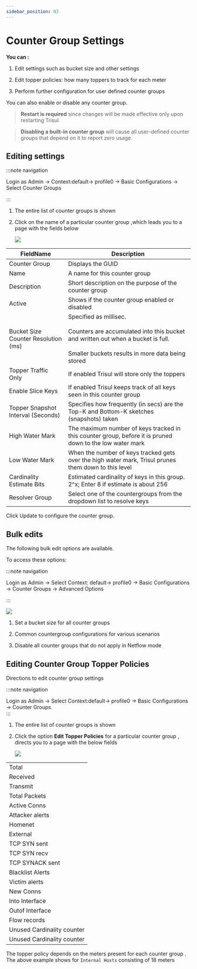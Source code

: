 ```yaml
---
sidebar_position: 03
---
```


# Counter Group Settings

**You can :**  

1. Edit settings such as bucket size and other settings  

2. Edit topper policies: how many toppers to track for each meter  

3. Perform further configuration for user defined counter groups

You can also enable or disable any counter group.

> **Restart is required** since changes will be made effective only
> upon restarting Trisul

> **Disabling a built-in counter group** will cause all
> user-defined counter groups that depend on it to report zero usage.

## Editing settings

:::note navigation

Login as Admin -\> Context:default-> profile0 -\> Basic
Configurations -\> Select Counter Groups

:::

1. The entire list of counter groups is shown  

2. Click on the name of a particular counter group ,which leads you to a
   page with the fields below
   
   ![](images/editcountergroups.png)

| FieldName                           | Description                                                                                                                                                                 |
| ----------------------------------- | --------------------------------------------------------------------------------------------------------------------------------------------------------------------------- |
| Counter Group                       | Displays the GUID                                                                                                                                                           |
| Name                                | A name for this counter group                                                                                                                                               |
| Description                         | Short description on the purpose of the counter group                                                                                                                       |
| Active                              | Shows if the counter group enabled or disabled                                                                                                                              |
| Bucket Size Counter Resolution (ms) | Specified as millisec.<br></br> Counters are accumulated into this bucket and written out when a bucket is full.<br></br> Smaller buckets results in more data being stored |
| Topper Traffic Only                 | If enabled Trisul will store only the toppers                                                                                                                               |
| Enable Slice Keys                   | If enabled Trisul keeps track of all keys seen in this counter group                                                                                                        |
| Topper Snapshot Interval (Seconds)  | Specifies how frequently (in secs) are the Top-K and Bottom-K sketches (snapshots) taken                                                                                    |
| High Water Mark                     | The maximum number of keys tracked in this counter group, before it is pruned down to the low water mark                                                                    |
| Low Water Mark                      | When the number of keys tracked gets over the high water mark, Trisul prunes them down to this level                                                                        |
| Cardinality Estimate Bits           | Estimated cardinality of keys in this group. 2^x; Enter 8 if estimate is about 256                                                                                          |
| Resolver Group                      | Select one of the countergroups from the dropdown list to resolve keys                                                                                                      |

Click Update to configure the counter group.

## Bulk edits

The following bulk edit options are available.

To access these options:

:::note navigation

Login as Admin -\> Select Context: default-> profile0 -\> Basic
Configurations -\> Counter Groups -\> Advanced Options

:::

![](images/advancedoptions.png)

1. Set a bucket size for all counter groups 

2. Common countergroup configurations for various scenarios 

3. Disable all counter groups that do not apply in Netflow mode

## Editing Counter Group Topper Policies

Directions to edit counter group settings

:::note navigation

Login as Admin -\> Select Context:default-> profile0 -\> Basic
Configurations -\> Counter Groups  
:::

1. The entire list of counter groups is shown  

2. Click the option **Edit Topper Policies** for a particular counter
   group , directs you to a page with the below fields
   
   ![](images/topperpolicies.png)

|                            |
| -------------------------- |
| Total                      |
| Received                   |
| Transmit                   |
| Total Packets              |
| Active Conns               |
| Attacker alerts            |
| Homenet                    |
| External                   |
| TCP SYN sent               |
| TCP SYN recv               |
| TCP SYNACK sent            |
| Blacklist Alerts           |
| Victim alerts              |
| New Conns                  |
| Into Interface             |
| Outof Interface            |
| Flow records               |
| Unused Cardinality counter |
| Unused Cardinality counter |

The topper policy depends on the meters present for each counter group .
The above example shows for `Internal Hosts` consisting of 18 meters

